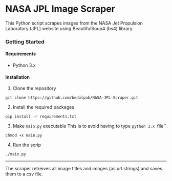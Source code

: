 # NASA JPL Image Scraper
This Python script scrapes images from the NASA Jet Propulsion Laboratory (JPL) website using BeautifulSoup4 (bs4) library.

### Getting Started
#### Requirements
- Python 3.x

#### Installation
1. Clone the repository
```
git clone https://github.com/bedolpab/NASA-JPL-Scraper.git
```

2. Install the required packages
```
pip install -r requirements.txt
```

3. Make `main.py` executable
This is to avoid having to type `python 3.x `file``
```
chmod +x main.py
```

4. Run the scrip
```
./main.py
```

---

The scraper retreives all image titles and images (as url strings) and saves them to a csv file. 
